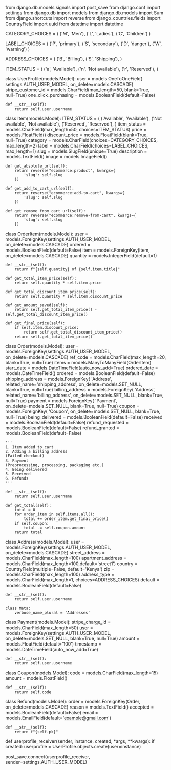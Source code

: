 from django.db.models.signals import post_save
from django.conf import settings
from django.db import models
from django.db.models import Sum
from django.shortcuts import reverse
from django_countries.fields import CountryField
import uuid
from datetime import datetime


CATEGORY_CHOICES = (
    ('M', 'Men'),
    ('L', 'Ladies'),
    ('C', 'Children')
)

LABEL_CHOICES = (
    ('P', 'primary'),
    ('S', 'secondary'),
    ('D', 'danger'),
    ('W', 'warning')
)

ADDRESS_CHOICES = (
    ('B', 'Billing'),
    ('S', 'Shipping'),
)


ITEM_STATUS = (
    ('a', 'Available'),
    ('n', 'Not available'),
    ('r', 'Reserved'),
    )

class UserProfile(models.Model):
    user = models.OneToOneField(
        settings.AUTH_USER_MODEL, on_delete=models.CASCADE)
    stripe_customer_id = models.CharField(max_length=50, blank=True, null=True)
    one_click_purchasing = models.BooleanField(default=False)

    def __str__(self):
        return self.user.username


class Item(models.Model):
    ITEM_STATUS = (
        ('Available', 'Available'),
        ('Not available', 'Not available'),
        ('Reserved', 'Reserved'),
    )
    item_status = models.CharField(max_length=50, choices=ITEM_STATUS)
    price = models.FloatField()
    discount_price = models.FloatField(blank=True, null=True)
    category = models.CharField(choices=CATEGORY_CHOICES, max_length=2)
    label = models.CharField(choices=LABEL_CHOICES, max_length=1)
    slug = models.SlugField(unique=True)
    description = models.TextField()
    image = models.ImageField()

    def get_absolute_url(self):
        return reverse("ecommerce:product", kwargs={
            'slug': self.slug
        })

    def get_add_to_cart_url(self):
        return reverse("ecommerce:add-to-cart", kwargs={
            'slug': self.slug
        })

    def get_remove_from_cart_url(self):
        return reverse("ecommerce:remove-from-cart", kwargs={
            'slug': self.slug
        })


class OrderItem(models.Model):
    user = models.ForeignKey(settings.AUTH_USER_MODEL,
                             on_delete=models.CASCADE)
    ordered = models.BooleanField(default=False)
    item = models.ForeignKey(Item, on_delete=models.CASCADE)
    quantity = models.IntegerField(default=1)

    def __str__(self):
        return f"{self.quantity} of {self.item.title}"

    def get_total_item_price(self):
        return self.quantity * self.item.price

    def get_total_discount_item_price(self):
        return self.quantity * self.item.discount_price

    def get_amount_saved(self):
        return self.get_total_item_price() - self.get_total_discount_item_price()

    def get_final_price(self):
        if self.item.discount_price:
            return self.get_total_discount_item_price()
        return self.get_total_item_price()


class Order(models.Model):
    user = models.ForeignKey(settings.AUTH_USER_MODEL,
                             on_delete=models.CASCADE)
    ref_code = models.CharField(max_length=20, blank=True, null=True)
    items = models.ManyToManyField(OrderItem)
    start_date = models.DateTimeField(auto_now_add=True)
    ordered_date = models.DateTimeField()
    ordered = models.BooleanField(default=False)
    shipping_address = models.ForeignKey(
        'Address', related_name='shipping_address', on_delete=models.SET_NULL, blank=True, null=True)
    billing_address = models.ForeignKey(
        'Address', related_name='billing_address', on_delete=models.SET_NULL, blank=True, null=True)
    payment = models.ForeignKey(
        'Payment', on_delete=models.SET_NULL, blank=True, null=True)
    coupon = models.ForeignKey(
        'Coupon', on_delete=models.SET_NULL, blank=True, null=True)
    being_delivered = models.BooleanField(default=False)
    received = models.BooleanField(default=False)
    refund_requested = models.BooleanField(default=False)
    refund_granted = models.BooleanField(default=False)

    '''
    1. Item added to cart
    2. Adding a billing address
    (Failed checkout)
    3. Payment
    (Preprocessing, processing, packaging etc.)
    4. Being delivered
    5. Received
    6. Refunds
    '''

    def __str__(self):
        return self.user.username

    def get_total(self):
        total = 0
        for order_item in self.items.all():
            total += order_item.get_final_price()
        if self.coupon:
            total -= self.coupon.amount
        return total


class Address(models.Model):
    user = models.ForeignKey(settings.AUTH_USER_MODEL,
                             on_delete=models.CASCADE)
    street_address = models.CharField(max_length=100)
    apartment_address = models.CharField(max_length=100,default='street1')
    country = CountryField(multiple=False, default='Kenya')
    zip = models.CharField(max_length=100)
    address_type = models.CharField(max_length=1, choices=ADDRESS_CHOICES)
    default = models.BooleanField(default=False)

    def __str__(self):
        return self.user.username

    class Meta:
        verbose_name_plural = 'Addresses'


class Payment(models.Model):
    stripe_charge_id = models.CharField(max_length=50)
    user = models.ForeignKey(settings.AUTH_USER_MODEL,
                             on_delete=models.SET_NULL, blank=True, null=True)
    amount = models.FloatField(default='100')
    timestamp = models.DateTimeField(auto_now_add=True)

    def __str__(self):
        return self.user.username


class Coupon(models.Model):
    code = models.CharField(max_length=15)
    amount = models.FloatField()

    def __str__(self):
        return self.code


class Refund(models.Model):
    order = models.ForeignKey(Order, on_delete=models.CASCADE)
    reason = models.TextField()
    accepted = models.BooleanField(default=False)
    email = models.EmailField(default='example@gmail.com')

    def __str__(self):
        return f"{self.pk}"


def userprofile_receiver(sender, instance, created, *args, **kwargs):
    if created:
        userprofile = UserProfile.objects.create(user=instance)


post_save.connect(userprofile_receiver, sender=settings.AUTH_USER_MODEL)
